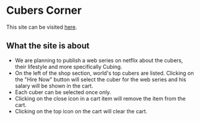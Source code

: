 # Cubers Corner

This site can be visited [here](https://react-assignment-tasnimul.netlify.app).

## What the site is about

- We are planning to publish a web series on netflix about the cubers, their lifestyle and more specifically Cubing.
- On the left of the shop section, world's top cubers are listed. Clicking on the "Hire Now" button will select the cuber for the web series and his salary will be shown in the cart.
- Each cuber can be selected once only.
- Clicking on the close icon in a cart item will remove the item from the cart.
- Clicking on the top icon on the cart will clear the cart.

